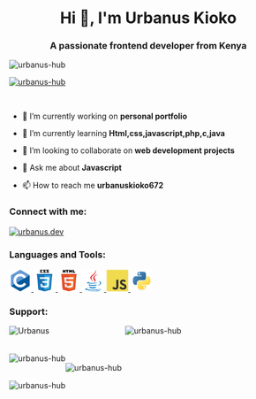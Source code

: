 <h1 align="center">Hi 👋, I'm Urbanus Kioko</h1>
<h3 align="center">A passionate frontend developer from Kenya</h3>

<p align="left"> <img src="https://komarev.com/ghpvc/?username=urbanus-hub&label=Profile%20views&color=0e75b6&style=flat" alt="urbanus-hub" /> </p>

<p align="left"> <a href="https://github.com/ryo-ma/github-profile-trophy"><img src="https://github-profile-trophy.vercel.app/?username=urbanus-hub" alt="urbanus-hub" /></a> </p>

<p align="left"> <a href="https://twitter.com/" target="blank"><img src="https://img.shields.io/twitter/follow/?logo=twitter&style=for-the-badge" alt="" /></a> </p>

- 🔭 I’m currently working on **personal portfolio**

- 🌱 I’m currently learning **Html,css,javascript,php,c,java**

- 👯 I’m looking to collaborate on **web development projects**

- 💬 Ask me about **Javascript**

- 📫 How to reach me **urbanuskioko672**

<h3 align="left">Connect with me:</h3>
<p align="left">
<a href="https://dev.to/urbanus.dev" target="blank"><img align="center" src="https://raw.githubusercontent.com/rahuldkjain/github-profile-readme-generator/master/src/images/icons/Social/devto.svg" alt="urbanus.dev" height="30" width="40" /></a>
</p>

<h3 align="left">Languages and Tools:</h3>
<p align="left"> <a href="https://www.cprogramming.com/" target="_blank" rel="noreferrer"> <img src="https://raw.githubusercontent.com/devicons/devicon/master/icons/c/c-original.svg" alt="c" width="40" height="40"/> </a> <a href="https://www.w3schools.com/css/" target="_blank" rel="noreferrer"> <img src="https://raw.githubusercontent.com/devicons/devicon/master/icons/css3/css3-original-wordmark.svg" alt="css3" width="40" height="40"/> </a> <a href="https://www.w3.org/html/" target="_blank" rel="noreferrer"> <img src="https://raw.githubusercontent.com/devicons/devicon/master/icons/html5/html5-original-wordmark.svg" alt="html5" width="40" height="40"/> </a> <a href="https://www.java.com" target="_blank" rel="noreferrer"> <img src="https://raw.githubusercontent.com/devicons/devicon/master/icons/java/java-original.svg" alt="java" width="40" height="40"/> </a> <a href="https://developer.mozilla.org/en-US/docs/Web/JavaScript" target="_blank" rel="noreferrer"> <img src="https://raw.githubusercontent.com/devicons/devicon/master/icons/javascript/javascript-original.svg" alt="javascript" width="40" height="40"/> </a> <a href="https://www.python.org" target="_blank" rel="noreferrer"> <img src="https://raw.githubusercontent.com/devicons/devicon/master/icons/python/python-original.svg" alt="python" width="40" height="40"/> </a> </p>

<h3 align="left">Support:</h3>
<p><a href="https://www.buymeacoffee.com/Urbanus"> <img align="left" src="https://cdn.buymeacoffee.com/buttons/v2/default-yellow.png" height="50" width="210" alt="Urbanus" /></a><a href="https://ko-fi.com/urbanus-hub"> <img align="left" src="https://cdn.ko-fi.com/cdn/kofi3.png?v=3" height="50" width="210" alt="urbanus-hub" /></a></p><br><br>

<p><img align="left" src="https://github-readme-stats.vercel.app/api/top-langs?username=urbanus-hub&show_icons=true&locale=en&layout=compact" alt="urbanus-hub" /></p>

<p>&nbsp;<img align="center" src="https://github-readme-stats.vercel.app/api?username=urbanus-hub&show_icons=true&locale=en" alt="urbanus-hub" /></p>

<p><img align="center" src="https://github-readme-streak-stats.herokuapp.com/?user=urbanus-hub&" alt="urbanus-hub" /></p>


<!---
Urbanus-hub/Urbanus-hub is a ✨ special ✨ repository because its `README.md` (this file) appears on your GitHub profile.
You can click the Preview link to take a look at your changes.
--->
